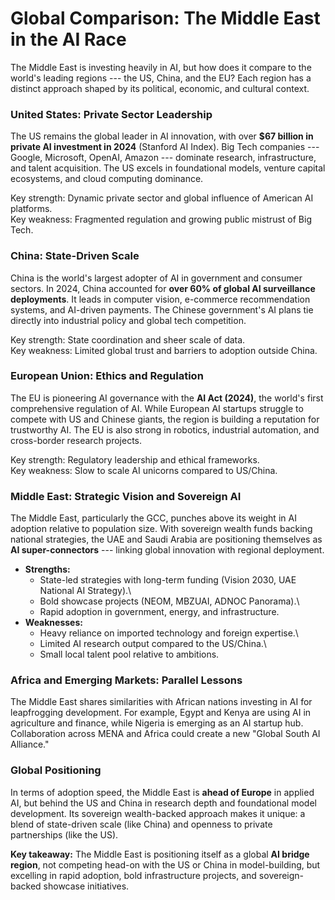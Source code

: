 # Global Comparison: The Middle East in the AI Race

The Middle East is investing heavily in AI, but how does it compare to
the world's leading regions --- the US, China, and the EU? Each region
has a distinct approach shaped by its political, economic, and cultural
context.

### United States: Private Sector Leadership

The US remains the global leader in AI innovation, with over **\$67
billion in private AI investment in 2024** (Stanford AI Index). Big Tech
companies --- Google, Microsoft, OpenAI, Amazon --- dominate research,
infrastructure, and talent acquisition. The US excels in foundational
models, venture capital ecosystems, and cloud computing dominance.

Key strength: Dynamic private sector and global influence of American AI
platforms.\
Key weakness: Fragmented regulation and growing public mistrust of Big
Tech.

### China: State-Driven Scale

China is the world's largest adopter of AI in government and consumer
sectors. In 2024, China accounted for **over 60% of global AI
surveillance deployments**. It leads in computer vision, e-commerce
recommendation systems, and AI-driven payments. The Chinese government's
AI plans tie directly into industrial policy and global tech
competition.

Key strength: State coordination and sheer scale of data.\
Key weakness: Limited global trust and barriers to adoption outside
China.

### European Union: Ethics and Regulation

The EU is pioneering AI governance with the **AI Act (2024)**, the
world's first comprehensive regulation of AI. While European AI startups
struggle to compete with US and Chinese giants, the region is building a
reputation for trustworthy AI. The EU is also strong in robotics,
industrial automation, and cross-border research projects.

Key strength: Regulatory leadership and ethical frameworks.\
Key weakness: Slow to scale AI unicorns compared to US/China.

### Middle East: Strategic Vision and Sovereign AI

The Middle East, particularly the GCC, punches above its weight in AI
adoption relative to population size. With sovereign wealth funds
backing national strategies, the UAE and Saudi Arabia are positioning
themselves as **AI super-connectors** --- linking global innovation with
regional deployment.

-   **Strengths:**
    -   State-led strategies with long-term funding (Vision 2030, UAE
        National AI Strategy).\
    -   Bold showcase projects (NEOM, MBZUAI, ADNOC Panorama).\
    -   Rapid adoption in government, energy, and infrastructure.
-   **Weaknesses:**
    -   Heavy reliance on imported technology and foreign expertise.\
    -   Limited AI research output compared to the US/China.\
    -   Small local talent pool relative to ambitions.

### Africa and Emerging Markets: Parallel Lessons

The Middle East shares similarities with African nations investing in AI
for leapfrogging development. For example, Egypt and Kenya are using AI
in agriculture and finance, while Nigeria is emerging as an AI startup
hub. Collaboration across MENA and Africa could create a new "Global
South AI Alliance."

### Global Positioning

In terms of adoption speed, the Middle East is **ahead of Europe** in
applied AI, but behind the US and China in research depth and
foundational model development. Its sovereign wealth-backed approach
makes it unique: a blend of state-driven scale (like China) and openness
to private partnerships (like the US).

**Key takeaway:** The Middle East is positioning itself as a global **AI
bridge region**, not competing head-on with the US or China in
model-building, but excelling in rapid adoption, bold infrastructure
projects, and sovereign-backed showcase initiatives.
